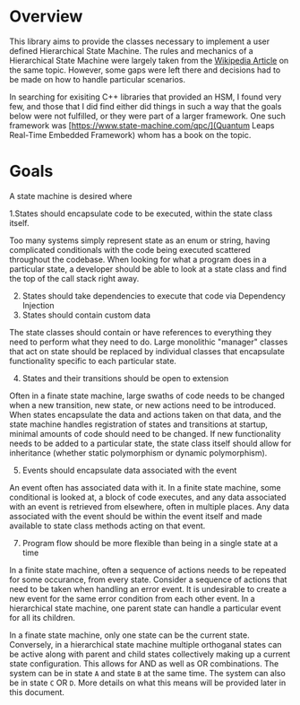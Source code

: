 # Overview
This library aims to provide the classes necessary to implement a user defined Hierarchical State Machine.
The rules and mechanics of a Hierarchical State Machine were largely taken from the [Wikipedia Article](https://en.wikipedia.org/wiki/UML_state_machine) on the same topic. 
However, some gaps were left there and decisions had to be made on how to handle particular scenarios. 

In searching for exisiting C++ libraries that provided an HSM, I found very few, and those that I did find either did things in such a way that the goals below were not fulfilled, 
or they were part of a larger framework. One such framework was [https://www.state-machine.com/qpc/](Quantum Leaps Real-Time Embedded Framework) whom has a book on the topic.

# Goals
A state machine is desired where

1.States should encapsulate code to be executed, within the state class itself. 

Too many systems simply represent state as an enum or string, having complicated conditionals with the code being executed scattered throughout the codebase.
When looking for what a program does in a particular state, a developer should be able to look at a state class and find the top of the call stack right away.

2. States should take dependencies to execute that code via Dependency Injection
3. States should contain custom data

The state classes should contain or have references to everything they need to perform what they need to do. Large monolithic "manager" classes that 
act on state should be replaced by individual classes that encapsulate functionality specific to each particular state.

4. States and their transitions should be open to extension

Often in a finate state machine, large swaths of code needs to be changed when a new transition, new state, or new actions need to be introduced. When states encapsulate
the data and actions taken on that data, and the state machine handles registration of states and transitions at startup, minimal amounts of code should need to be changed.
If new functionality needs to be added to a particular state, the state class itself should allow for inheritance (whether static polymorphism or dynamic polymorphism).

5. Events should encapsulate data associated with the event

An event often has associated data with it. In a finite state machine, some conditional is looked at, a block of code executes, and any data associated with an event is
retrieved from elsewhere, often in multiple places. Any data associated with the event should be within the event itself and made available to state class methods acting
on that event.

7. Program flow should be more flexible than being in a single state at a time

In a finite state machine, often a sequence of actions needs to be repeated for some occurance, from every state. Consider a sequence of actions that need to be taken
when handling an error event. It is undesirable to create a new event for the same error condition from each other event. In a hierarchical state machine, one parent
state can handle a particular event for all its children. 

In a finate state machine, only one state can be the current state. Conversely, in a hierarchical state machine multiple orthoganal states can be active along with parent and
child states collectively making up a current state configuration. This allows for AND as well as OR combinations. The system can be in state `A` and state `B` at the same time.
The system can also be in state `C` OR `D`. More details on what this means will be provided later in this document.




